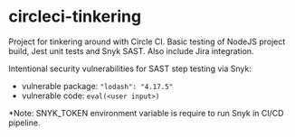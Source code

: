# circleci-tinkering
Project for tinkering around with Circle CI. Basic testing of NodeJS project build, Jest unit tests and Snyk SAST. Also include Jira integration.

Intentional security vulnerabilities for SAST step testing via Snyk:
- vulnerable package: `"lodash": "4.17.5"`
- vulnerable code: `eval(<user input>)`

*Note: SNYK_TOKEN environment variable is require to run Snyk in CI/CD pipeline.

